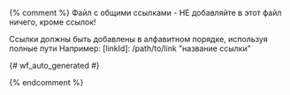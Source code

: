 {% comment %}
Файл с общими ссылками - НЕ добавляйте в этот файл ничего, кроме ссылок!

Ссылки должны быть добавлены в алфавитном порядке, используя полные пути
Например:
[linkId]: /path/to/link "название ссылки"

{# wf_auto_generated #}

{% endcomment %}
